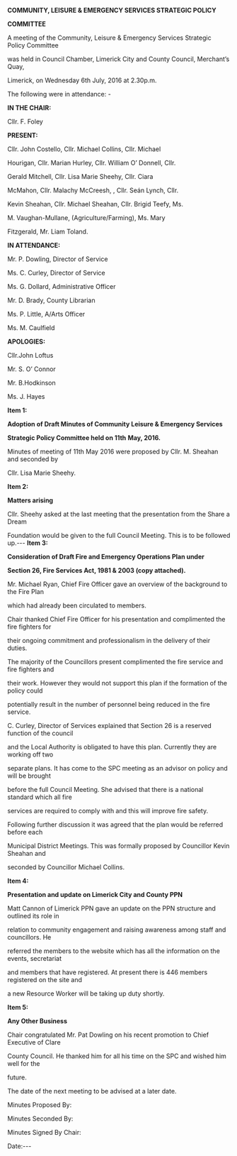 **COMMUNITY, LEISURE & EMERGENCY SERVICES STRATEGIC POLICY**

**COMMITTEE**

A meeting of the Community, Leisure & Emergency Services Strategic Policy Committee

was held in Council Chamber, Limerick City and County Council, Merchant’s Quay,

Limerick, on Wednesday 6th July, 2016 at 2.30p.m.

The following were in attendance: -

**IN THE CHAIR:**

Cllr. F. Foley

**PRESENT:**

Cllr. John Costello, Cllr. Michael Collins, Cllr. Michael

Hourigan, Cllr. Marian Hurley, Cllr. William O’ Donnell, Cllr.

Gerald Mitchell, Cllr. Lisa Marie Sheehy, Cllr. Ciara

McMahon, Cllr. Malachy McCreesh, , Cllr. Seán Lynch, Cllr.

Kevin Sheahan, Cllr. Michael Sheahan, Cllr. Brigid Teefy, Ms.

M. Vaughan-Mullane, (Agriculture/Farming), Ms. Mary

Fitzgerald, Mr. Liam Toland.

**IN ATTENDANCE:**

Mr. P. Dowling, Director of Service

Ms. C. Curley, Director of Service

Ms. G. Dollard, Administrative Officer

Mr. D. Brady, County Librarian

Ms. P. Little, A/Arts Officer

Ms. M. Caulfield

**APOLOGIES:**

Cllr.John Loftus

Mr. S. O’ Connor

Mr. B.Hodkinson

Ms. J. Hayes

**Item 1:**

**Adoption of Draft Minutes of Community Leisure & Emergency Services**

**Strategic Policy Committee held on 11th** **May, 2016.**

Minutes of meeting of 11th May 2016 were proposed by Cllr. M. Sheahan and seconded by

Cllr. Lisa Marie Sheehy.

**Item 2:**

**Matters arising**

Cllr. Sheehy asked at the last meeting that the presentation from the Share a Dream

Foundation would be given to the full Council Meeting. This is to be followed up.---
**Item 3:**

**Consideration of Draft Fire and Emergency Operations Plan under**

**Section 26, Fire Services Act, 1981 & 2003 (copy attached).**

Mr. Michael Ryan, Chief Fire Officer gave an overview of the background to the Fire Plan

which had already been circulated to members.

Chair thanked Chief Fire Officer for his presentation and complimented the fire fighters for

their ongoing commitment and professionalism in the delivery of their duties.

The majority of the Councillors present complimented the fire service and fire fighters and

their work. However they would not support this plan if the formation of the policy could

potentially result in the number of personnel being reduced in the fire service.

C. Curley, Director of Services explained that Section 26 is a reserved function of the council

and the Local Authority is obligated to have this plan. Currently they are working off two

separate plans. It has come to the SPC meeting as an advisor on policy and will be brought

before the full Council Meeting. She advised that there is a national standard which all fire

services are required to comply with and this will improve fire safety.

Following further discussion it was agreed that the plan would be referred before each

Municipal District Meetings. This was formally proposed by Councillor Kevin Sheahan and

seconded by Councillor Michael Collins.

**Item 4:**

**Presentation and update on Limerick City and County PPN**

Matt Cannon of Limerick PPN gave an update on the PPN structure and outlined its role in

relation to community engagement and raising awareness among staff and councillors. He

referred the members to the website which has all the information on the events, secretariat

and members that have registered. At present there is 446 members registered on the site and

a new Resource Worker will be taking up duty shortly.

**Item 5:**

**Any Other Business**

Chair congratulated Mr. Pat Dowling on his recent promotion to Chief Executive of Clare

County Council. He thanked him for all his time on the SPC and wished him well for the

future.

The date of the next meeting to be advised at a later date.

Minutes Proposed By:

Minutes Seconded By:

Minutes Signed By Chair:

Date:---

